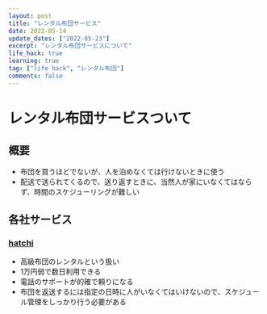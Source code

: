 ```yaml
---
layout: post
title: "レンタル布団サービス"
date: 2022-05-14
update_dates: ["2022-05-23"] 
excerpt: "レンタル布団サービスについて"
life_hack: true
learning: true
tag: ["life hack", "レンタル布団"]
comments: false
---
```


# レンタル布団サービスついて

## 概要
 - 布団を買うほどでないが、人を泊めなくては行けないときに使う
 - 配送で送られてくるので、送り返すときに、当然人が家にいなくてはならず、時間のスケジューリングが難しい

## 各社サービス

### [hatchi](https://www.hatchi.jp)
 - 高級布団のレンタルという扱い
 - 1万円弱で数日利用できる
 - 電話のサポートが的確で頼りになる
 - 布団を返送するには指定の日時に人がいなくてはいけないので、スケジュール管理をしっかり行う必要がある
